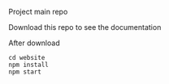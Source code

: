 Project main repo

Download this repo to see the documentation

After download

```
cd website
npm install
npm start
```
